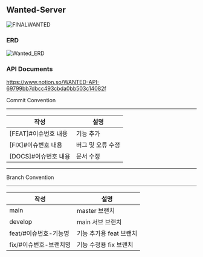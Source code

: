 ## Wanted-Server
![FINALWANTED](https://github.com/RecruitUs/Wanted-Server/assets/67510260/3f99e77f-cda1-4666-9c40-00d092e1224c)

### ERD
![Wanted_ERD](https://github.com/RecruitUs/Wanted-Server/assets/96376539/88124126-d994-496e-90f4-f07c4465e5d6)

### API Documents
https://www.notion.so/WANTED-API-69799bb7dbcc493cbda0bb503c14082f




Commit Convention

---

| 작성 | 설명 |
| --- | --- |
| [FEAT]#이슈번호 내용 | 기능 추가 |
| [FIX]#이슈번호 내용 | 버그 및 오류 수정 |
| [DOCS]#이슈번호 내용 | 문서 수정 |

---

Branch Convention

---
| 작성             | 설명              |
|----------------|-----------------|
| main           | master 브랜치      |
| develop        | main 서브 브랜치     |
| feat/#이슈번호-기능명 | 기능 추가용 feat 브랜치 |
| fix/#이슈번호-브랜치명 | 기능 수정용 fix 브랜치  |
